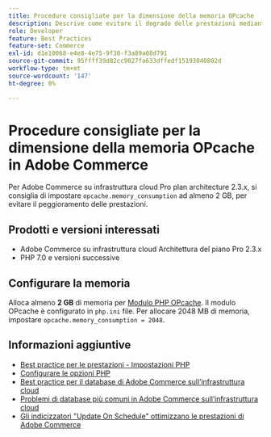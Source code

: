 ```yaml
---
title: Procedure consigliate per la dimensione della memoria OPcache
description: Descrive come evitare il degrado delle prestazioni mediante impostazioni specifiche di consumo di memoria OPcache nei progetti Adobe Commerce.
role: Developer
feature: Best Practices
feature-set: Commerce
exl-id: d1e10068-e4e8-4e75-9f30-f3a89a08d791
source-git-commit: 95ffff39d82cc9027fa633dffedf15193040802d
workflow-type: tm+mt
source-wordcount: '147'
ht-degree: 0%

---
```


# Procedure consigliate per la dimensione della memoria OPcache in Adobe Commerce

Per Adobe Commerce su infrastruttura cloud Pro plan architecture 2.3.x, si consiglia di impostare `opcache.memory_consumption` ad almeno 2 GB, per evitare il peggioramento delle prestazioni.

## Prodotti e versioni interessati

* Adobe Commerce su infrastruttura cloud Architettura del piano Pro 2.3.x
* PHP 7.0 e versioni successive

## Configurare la memoria

Alloca almeno **2 GB** di memoria per [Modulo PHP OPcache](https://www.php.net/manual/en/book.opcache.php). Il modulo OPcache è configurato in `php.ini` file. Per allocare 2048 MB di memoria, impostare `opcache.memory_consumption = 2048`.

## Informazioni aggiuntive

* [Best practice per le prestazioni - Impostazioni PHP](../../../performance/software.md#php-settings)
* [Configurare le opzioni PHP](https://devdocs.magento.com/cloud/project/project-conf-files_magento-app.html#customize-phpini-settings)
* [Best practice per il database di Adobe Commerce sull’infrastruttura cloud](database-on-cloud.md)
* [Problemi di database più comuni in Adobe Commerce sull’infrastruttura cloud](../maintenance/resolve-database-performance-issues.md)
* [Gli indicizzatori &quot;Update On Schedule&quot; ottimizzano le prestazioni di Adobe Commerce](../maintenance/indexer-configuration.md)
